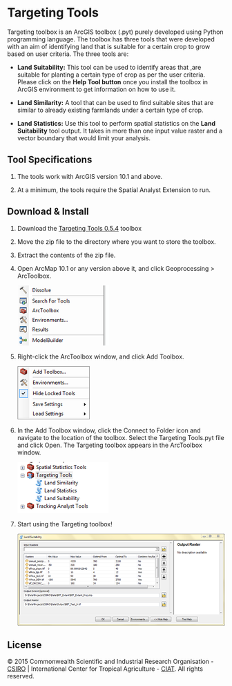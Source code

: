 Targeting Tools
===============

Targeting toolbox is an ArcGIS toolbox (.pyt) purely developed using Python programming language. The toolbox has three tools that were developed with an aim of identifying land that is suitable for a certain crop to grow based on user criteria. The three tools are:

* **Land Suitability:** This tool can be used to identify areas that ,are suitable for planting a certain type of crop as per the user criteria. Please click on the **Help Tool button** once you install the toolbox in ArcGIS environment to get information on how to use it.

* **Land Similarity:** A tool that can be used to find suitable sites that are similar to already existing farmlands under a certain type of crop.

* **Land Statistics:** Use this tool to perform spatial statistics on the **Land Suitability** tool output. It takes in more than one input value raster and a vector boundary that would limit your analysis.

## Tool Specifications

1. The tools work with ArcGIS version 10.1 and above.

2. At a minimum, the tools require the Spatial Analyst Extension to run.

## Download & Install

1. Download the [Targeting Tools 0.5.4](https://github.com/CIAT/targeting-tools-toolbox/archive/v0.5.4.zip) toolbox

2. Move the zip file to the directory where you want to store the toolbox.

3. Extract the contents of the zip file.

4. Open ArcMap 10.1 or any version above it, and click Geoprocessing > ArcToolbox.

	![Geoprocessing > ArcToolbox](https://raw.githubusercontent.com/CIAT/targeting-tools-toolbox/master/img/gp_arctoolbox.png)

5. Right-click the ArcToolbox window, and click Add Toolbox.

	![Add ArcToolbox](https://raw.githubusercontent.com/CIAT/targeting-tools-toolbox/master/img/add_toolbox.png)

6. In the Add Toolbox window, click the Connect to Folder icon and navigate to the location of the toolbox. Select the Targeting Tools.pyt file and click Open. The Targeting toolbox appears in the ArcToolbox window.

	![Targeting Toolbox](https://raw.githubusercontent.com/CIAT/targeting-tools-toolbox/master/img/targeting_toolbox.png)

7. Start using the Targeting toolbox!

	![Targeting tool window](https://raw.githubusercontent.com/CIAT/targeting-tools-toolbox/master/img/targeting_toolbox_window.png)

## License

© 2015 Commonwealth Scientific and Industrial Research Organisation - [CSIRO](http://www.csiro.au/) | International Center for Tropical Agriculture - [CIAT](http://ciat.cgiar.org/). All rights reserved.
